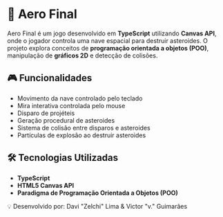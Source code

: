 # 🚀 Aero Final

Aero Final é um jogo desenvolvido em **TypeScript** utilizando **Canvas API**, onde o jogador controla uma nave espacial para destruir asteroides. O projeto explora conceitos de **programação orientada a objetos (POO)**, manipulação de **gráficos 2D** e detecção de colisões.

## 🎮 Funcionalidades

- Movimento da nave controlado pelo teclado
- Mira interativa controlada pelo mouse
- Disparo de projéteis
- Geração procedural de asteroides
- Sistema de colisão entre disparos e asteroides
- Partículas de explosão ao destruir asteroides

## 🛠️ Tecnologias Utilizadas

- **TypeScript**
- **HTML5 Canvas API**
- **Paradigma de Programação Orientada a Objetos (POO)**


💡 Desenvolvido por: Davi "Zelchi" Lima & Victor "v." Guimarães


